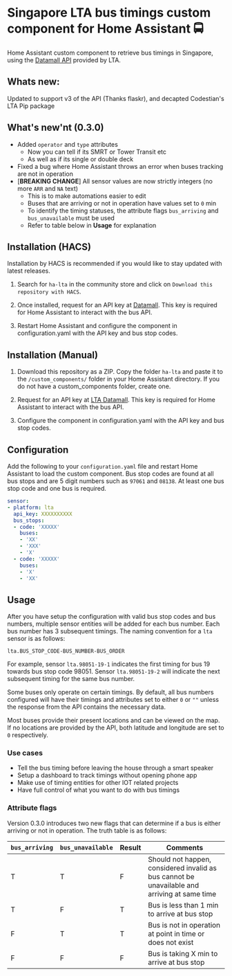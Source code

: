 # Singapore LTA bus timings custom component for Home Assistant 🚍

Home Assistant custom component to retrieve bus timings in Singapore, using the [Datamall API](https://datamall.lta.gov.sg/content/datamall/en.html) provided by LTA.

## Whats new:
Updated to support v3 of the API (Thanks flaskr), and decapted Codestian's LTA Pip package

## What's new'nt (0.3.0)
- Added `operator` and `type` attributes
  - Now you can tell if its SMRT or Tower Transit etc
  - As well as if its single or double deck
- Fixed a bug where Home Assistant throws an error when buses tracking are not in operation
- [**BREAKING CHANGE**] All sensor values are now strictly integers (no more `ARR` and `NA` text)
  - This is to make automations easier to edit
  - Buses that are arriving or not in operation have values set to `0` min
  - To identify the timing statuses, the attribute flags `bus_arriving` and `bus_unavailable` must be used
  - Refer to table below in **Usage** for explanation

## Installation (HACS)

Installation by HACS is recommended if you would like to stay updated with latest releases.

1. Search for `ha-lta` in the community store and click on `Download this repository with HACS`.

2. Once installed, request for an API key at [Datamall](https://datamall.lta.gov.sg/content/datamall/en/request-for-api.html). This key is required for Home Assistant to interact with the bus API.

3. Restart Home Assistant and configure the component in configuration.yaml with the API key and bus stop codes.


## Installation (Manual)

1. Download this repository as a ZIP. Copy the folder `ha-lta` and paste it to the `/custom_components/` folder in your Home Assistant directory. If you do not have a custom_components folder, create one.

2. Request for an API key at [LTA Datamall](https://datamall.lta.gov.sg/content/datamall/en/request-for-api.html). This key is required for Home Assistant to interact with the bus API.

3. Configure the component in configuration.yaml with the API key and bus stop codes.


## Configuration

Add the following to your `configuration.yaml` file and restart Home Assistant to load the custom component. Bus stop codes are found at all bus stops and are 5 digit numbers such as `97061` and `08138`. At least one bus stop code and one bus is required. 

```yaml
sensor:
- platform: lta
  api_key: XXXXXXXXXX
  bus_stops:
  - code: 'XXXXX'
    buses:
    - 'XX'
    - 'XXX'
    - 'X'
  - code: 'XXXXX'
    buses:
    - 'X'
    - 'XX'
```

## Usage

After you have setup the configuration with valid bus stop codes and bus numbers, multiple sensor entities will be added for each bus number. Each bus number has 3 subsequent timings. The naming convention for a ```lta``` sensor is as follows:

```
lta.BUS_STOP_CODE-BUS_NUMBER-BUS_ORDER
```

For example, sensor ```lta.98051-19-1``` indicates the first timing for bus 19 towards bus stop code 98051. Sensor ```lta.98051-19-2``` will indicate the next subsequent timing for the same bus number.

Some buses only operate on certain timings. By default, all bus numbers configured will have their timings and attributes set to either `0` or `""` unless the response from the API contains the necessary data.

Most buses provide their present locations and can be viewed on the map. If no locations are provided by the API, both latitude and longitude are set to `0` respectively.

### Use cases
- Tell the bus timing before leaving the house through a smart speaker
- Setup a dashboard to track timings without opening phone app
- Make use of timing entities for other IOT related projects
- Have full control of what you want to do with bus timings

### Attribute flags

Version 0.3.0 introduces two new flags that can determine if a bus is either arriving or not in operation. The truth table is as follows:

| `bus_arriving` | `bus_unavailable` | Result | Comments                                                                   |
|--------------|-----------------|--------|----------------------------------------------------------------------------|
| T            | T               | F      | Should not happen, considered invalid as bus cannot be unavailable and arriving at same time |
| T            | F               | T      | Bus is less than 1 min to arrive at bus stop                             |
| F            | T               | T      | Bus is not in operation at point in time or does not exist                    |
| F            | F               | F      | Bus is taking X min to arrive at bus stop                                  |
